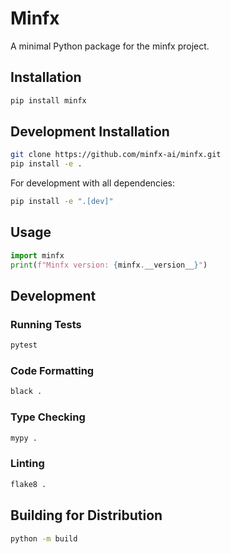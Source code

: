 # Minfx

A minimal Python package for the minfx project.

## Installation

```bash
pip install minfx
```

## Development Installation

```bash
git clone https://github.com/minfx-ai/minfx.git
pip install -e .
```

For development with all dependencies:

```bash
pip install -e ".[dev]"
```

## Usage

```python
import minfx
print(f"Minfx version: {minfx.__version__}")
```

## Development

### Running Tests

```bash
pytest
```

### Code Formatting

```bash
black .
```

### Type Checking

```bash
mypy .
```

### Linting

```bash
flake8 .
```

## Building for Distribution

```bash
python -m build
```
